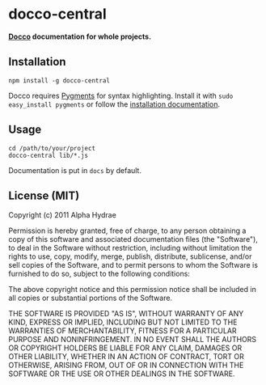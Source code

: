 # docco-central

**[Docco](http://jashkenas.github.com/docco/) documentation for whole projects.**

## Installation

    npm install -g docco-central

Docco requires [Pygments](http://pygments.org) for syntax highlighting. Install it with `sudo easy_install pygments` or follow the [installation documentation](http://pygments.org/docs/installation/).

## Usage

    cd /path/to/your/project
    docco-central lib/*.js

Documentation is put in `docs` by default.

## License (MIT)

Copyright (c) 2011 Alpha Hydrae

Permission is hereby granted, free of charge, to any person obtaining a copy of this software and associated documentation files (the "Software"), to deal in the Software without restriction, including without limitation the rights to use, copy, modify, merge, publish, distribute, sublicense, and/or sell copies of the Software, and to permit persons to whom the Software is furnished to do so, subject to the following conditions:

The above copyright notice and this permission notice shall be included in all copies or substantial portions of the Software.

THE SOFTWARE IS PROVIDED "AS IS", WITHOUT WARRANTY OF ANY KIND, EXPRESS OR IMPLIED, INCLUDING BUT NOT LIMITED TO THE WARRANTIES OF MERCHANTABILITY, FITNESS FOR A PARTICULAR PURPOSE AND NONINFRINGEMENT. IN NO EVENT SHALL THE AUTHORS OR COPYRIGHT HOLDERS BE LIABLE FOR ANY CLAIM, DAMAGES OR OTHER LIABILITY, WHETHER IN AN ACTION OF CONTRACT, TORT OR OTHERWISE, ARISING FROM, OUT OF OR IN CONNECTION WITH THE SOFTWARE OR THE USE OR OTHER DEALINGS IN THE SOFTWARE.
